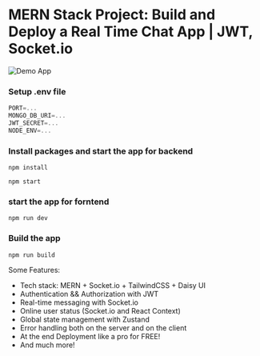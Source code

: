 # MERN Stack Project: Build and Deploy a Real Time Chat App | JWT, Socket.io

![Demo App](https://ibb.co/VgJtC6w)

### Setup .env file

```js
PORT=...
MONGO_DB_URI=...
JWT_SECRET=...
NODE_ENV=...
```
### Install packages and start the app for backend

```shell
npm install
```

```shell
npm start
```
### start the app for forntend 

```shell
npm run dev
```
### Build the app

```shell
npm run build
```

Some Features:

-  Tech stack: MERN + Socket.io + TailwindCSS + Daisy UI
-  Authentication && Authorization with JWT
-  Real-time messaging with Socket.io
-  Online user status (Socket.io and React Context)
-  Global state management with Zustand
-  Error handling both on the server and on the client
-  At the end Deployment like a pro for FREE!
-  And much more!